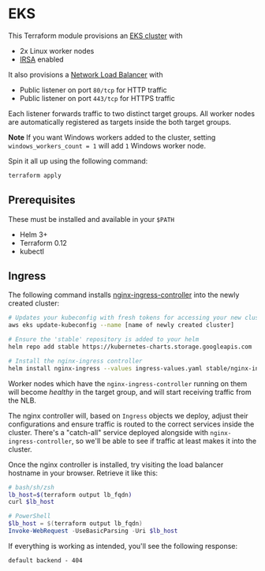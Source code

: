 # EKS

This Terraform module provisions an [EKS cluster](https://docs.aws.amazon.com/eks/latest/userguide/clusters.html) with

- 2x Linux worker nodes
- [IRSA](https://docs.aws.amazon.com/eks/latest/userguide/iam-roles-for-service-accounts.html) enabled

It also provisions a [Network Load Balancer](https://docs.aws.amazon.com/elasticloadbalancing/latest/network/network-load-balancers.html) with

- Public listener on port `80/tcp` for HTTP traffic
- Public listener on port `443/tcp` for HTTPS traffic

Each listener forwards traffic to two distinct target groups.
All worker nodes are automatically registered as targets inside the both target groups.

**Note** If you want Windows workers added to the cluster, setting `windows_workers_count = 1` will add `1` Windows worker node.

Spin it all up using the following command:

```bash
terraform apply
```

## Prerequisites

These must be installed and available in your `$PATH`

- Helm 3+
- Terraform 0.12
- kubectl

## Ingress

The following command installs [nginx-ingress-controller](https://kubernetes.github.io/ingress-nginx/) into the newly created cluster:

```bash
# Updates your kubeconfig with fresh tokens for accessing your new cluster
aws eks update-kubeconfig --name [name of newly created cluster]

# Ensure the 'stable' repository is added to your helm
helm repo add stable https://kubernetes-charts.storage.googleapis.com

# Install the nginx-ingress controller
helm install nginx-ingress --values ingress-values.yaml stable/nginx-ingress
```

Worker nodes which have the `nginx-ingress-controller` running on them will become _healthy_ in the target group,
and will start receiving traffic from the NLB.

The nginx controller will, based on `Ingress` objects we deploy, adjust their configurations and ensure traffic is routed to the correct services inside the cluster.
There's a "catch-all" service deployed alongside with `nginx-ingress-controller`, so we'll be able to see if traffic at least makes it into the cluster.

Once the nginx controller is installed, try visiting the load balancer hostname in your browser.
Retrieve it like this:

```bash
# bash/sh/zsh
lb_host=$(terraform output lb_fqdn)
curl $lb_host
```

```powershell
# PowerShell
$lb_host = $(terraform output lb_fqdn)
Invoke-WebRequest -UseBasicParsing -Uri $lb_host
```

If everything is working as intended, you'll see the following response:

```
default backend - 404
```
